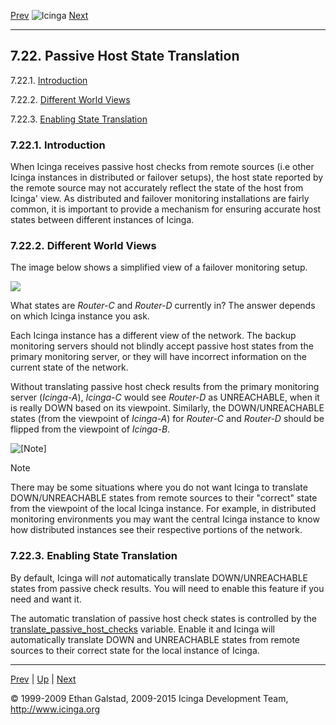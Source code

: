 [Prev](cachedchecks.md) ![Icinga](../images/logofullsize.png "Icinga") [Next](checkscheduling.md)

* * * * *

7.22. Passive Host State Translation
------------------------------------

7.22.1. [Introduction](passivestatetranslation.md#introduction)

7.22.2. [Different World
Views](passivestatetranslation.md#differentviews)

7.22.3. [Enabling State
Translation](passivestatetranslation.md#enablestatetranslation)

### 7.22.1. Introduction

When Icinga receives passive host checks from remote sources (i.e other
Icinga instances in distributed or failover setups), the host state
reported by the remote source may not accurately reflect the state of
the host from Icinga' view. As distributed and failover monitoring
installations are fairly common, it is important to provide a mechanism
for ensuring accurate host states between different instances of Icinga.

### 7.22.2. Different World Views

The image below shows a simplified view of a failover monitoring setup.

![](../images/passivehosttranslation.png)




What states are *Router-C* and *Router-D* currently in? The answer
depends on which Icinga instance you ask.




Each Icinga instance has a different view of the network. The backup
monitoring servers should not blindly accept passive host states from
the primary monitoring server, or they will have incorrect information
on the current state of the network.

Without translating passive host check results from the primary
monitoring server (*Icinga-A*), *Icinga-C* would see *Router-D* as
UNREACHABLE, when it is really DOWN based on its viewpoint. Similarly,
the DOWN/UNREACHABLE states (from the viewpoint of *Icinga-A*) for
*Router-C* and *Router-D* should be flipped from the viewpoint of
*Icinga-B*.

![[Note]](../images/note.png)

Note

There may be some situations where you do not want Icinga to translate
DOWN/UNREACHABLE states from remote sources to their "correct" state
from the viewpoint of the local Icinga instance. For example, in
distributed monitoring environments you may want the central Icinga
instance to know how distributed instances see their respective portions
of the network.

### 7.22.3. Enabling State Translation

By default, Icinga will *not* automatically translate DOWN/UNREACHABLE
states from passive check results. You will need to enable this feature
if you need and want it.

The automatic translation of passive host check states is controlled by
the
[translate\_passive\_host\_checks](configmain.md#configmain-translate_passive_host_checks)
variable. Enable it and Icinga will automatically translate DOWN and
UNREACHABLE states from remote sources to their correct state for the
local instance of Icinga.

* * * * *

[Prev](cachedchecks.md) | [Up](ch07.md) | [Next](checkscheduling.md)






© 1999-2009 Ethan Galstad, 2009-2015 Icinga Development Team,
http://www.icinga.org

